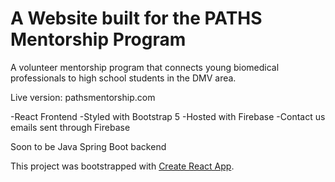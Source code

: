 # A Website built for the PATHS Mentorship Program

A volunteer mentorship program that connects young biomedical professionals to high school students in the DMV area.

Live version: pathsmentorship.com

-React Frontend
-Styled with Bootstrap 5
-Hosted with Firebase
-Contact us emails sent through Firebase

Soon to be Java Spring Boot backend


This project was bootstrapped with [Create React App](https://github.com/facebook/create-react-app).

